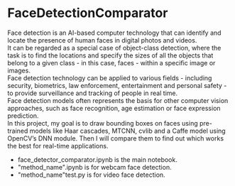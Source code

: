 # FaceDetectionComparator
Face detection is an AI-based computer technology that can identify and locate the presence of human faces in digital photos and videos.<br> It can be regarded as a special case of object-class detection, where the task is to find the locations and specify the sizes of all the objects that belong to a given class - in this case, faces - within a specific image or images. <br>Face detection technology can be applied to various fields - including security, biometrics, law enforcement, entertainment and personal safety - to provide surveillance and tracking of people in real time.<br> Face detection models often represents the basis for other computer vision approaches, such as face recognition, age estimation or face expression prediction. <br>
In this project, my goal is to draw bounding boxes on faces using pre-trained models like Haar cascades, MTCNN, cvlib and a Caffe model using OpenCV’s DNN module. Then I will compare them to find out which works the best for real-time applications.
-	face_detector_comparator.ipynb is the main notebook.
-	"method_name".ipynb is for webcam face detection.
-	"method_name"test.py is for video face detection.
